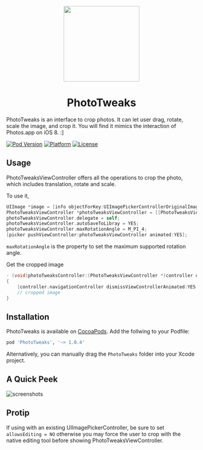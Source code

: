 <p align="center"><img src="https://cloud.githubusercontent.com/assets/4316898/6525211/cef0bbce-c43d-11e4-9b64-deb65c64c683.png" height="200"/>

</p>
<h1 align="center">PhotoTweaks</h1>

PhotoTweaks is an interface to crop photos. It can let user drag, rotate, scale the image, and crop it. You will find it mimics the interaction of Photos.app on iOS 8. :]

[![Pod Version](http://img.shields.io/cocoapods/v/PhotoTweaks.svg?style=flat)](http://cocoapods.org/?q=PhotoTweaks)
[![Platform](http://img.shields.io/cocoapods/p/PhotoTweaks.svg?style=flat)](http://cocoapods.org/?q=PhotoTweaks)
[![License](http://img.shields.io/cocoapods/l/PhotoTweaks.svg?style=flat)](https://github.com/itouch2/PhotoTweaks/blob/master/LICENSE)

## Usage

PhotoTweaksViewController offers all the operations to crop the photo, which includes translation, rotate and scale.

To use it,

```objective-c
UIImage *image = [info objectForKey:UIImagePickerControllerOriginalImage];
PhotoTweaksViewController *photoTweaksViewController = [[PhotoTweaksViewController alloc] initWithImage:image];
photoTweaksViewController.delegate = self;
photoTweaksViewController.autoSaveToLibray = YES;
photoTweaksViewController.maxRotationAngle = M_PI_4;
[picker pushViewController:photoTweaksViewController animated:YES];
```

```maxRotationAngle``` is the property to set the maximum supported rotation angle.

Get the cropped image
```objective-c
- (void)photoTweaksController:(PhotoTweaksViewController *)controller didFinishWithCroppedImage:(UIImage *)croppedImage
{
    [controller.navigationController dismissViewControllerAnimated:YES completion:nil];
    // cropped image
}
```
## Installation
PhotoTweaks is available on [CocoaPods](http://cocoapods.org). Add the follwing to your Podfile:
```ruby
pod 'PhotoTweaks', '~> 1.0.4'
```
Alternatively, you can manually drag the ```PhotoTweaks``` folder into your Xcode project.


## A Quick Peek

![screenshots](https://cloud.githubusercontent.com/assets/4316898/6712965/84ab1d16-cdca-11e4-912a-f437bbb02d42.gif)

## Protip
If using with an existing UIImagePickerController, be sure to set ```allowsEditing = NO``` otherwise you may force the user to crop with the native editing tool before showing PhotoTweaksViewController.
